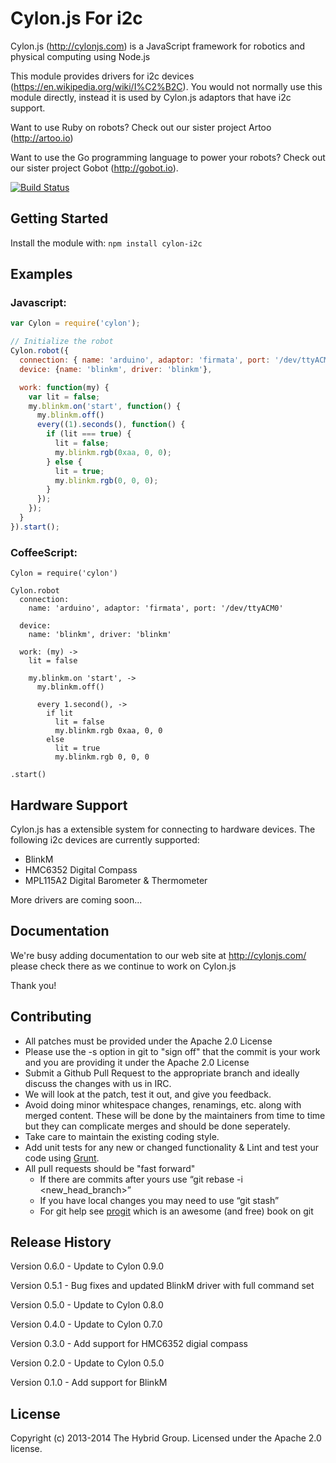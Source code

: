 # Cylon.js For i2c

Cylon.js (http://cylonjs.com) is a JavaScript framework for robotics and physical computing using Node.js

This module provides drivers for i2c devices (https://en.wikipedia.org/wiki/I%C2%B2C). You would not normally use this module directly, instead it is used by Cylon.js adaptors that have i2c support. 

Want to use Ruby on robots? Check out our sister project Artoo (http://artoo.io)

Want to use the Go programming language to power your robots? Check out our sister project Gobot (http://gobot.io).

[![Build Status](https://secure.travis-ci.org/hybridgroup/cylon-i2c.png?branch=master)](http://travis-ci.org/hybridgroup/cylon-i2c)

## Getting Started

Install the module with: `npm install cylon-i2c`

## Examples

### Javascript:
```javascript
var Cylon = require('cylon');

// Initialize the robot
Cylon.robot({
  connection: { name: 'arduino', adaptor: 'firmata', port: '/dev/ttyACM0' },
  device: {name: 'blinkm', driver: 'blinkm'},

  work: function(my) {
    var lit = false;
    my.blinkm.on('start', function() {
      my.blinkm.off()
      every((1).seconds(), function() {
        if (lit === true) {
          lit = false;
          my.blinkm.rgb(0xaa, 0, 0);
        } else {
          lit = true;
          my.blinkm.rgb(0, 0, 0);
        }
      });
    });
  }
}).start();
```

### CoffeeScript:
```
Cylon = require('cylon')

Cylon.robot
  connection:
    name: 'arduino', adaptor: 'firmata', port: '/dev/ttyACM0'

  device:
    name: 'blinkm', driver: 'blinkm'

  work: (my) ->
    lit = false

    my.blinkm.on 'start', ->
      my.blinkm.off()

      every 1.second(), ->
        if lit
          lit = false
          my.blinkm.rgb 0xaa, 0, 0
        else
          lit = true
          my.blinkm.rgb 0, 0, 0      

.start()
```

## Hardware Support
Cylon.js has a extensible system for connecting to hardware devices. The following i2c devices are currently supported:

  - BlinkM
  - HMC6352 Digital Compass
  - MPL115A2 Digital Barometer & Thermometer
  
More drivers are coming soon...

## Documentation
We're busy adding documentation to our web site at http://cylonjs.com/ please check there as we continue to work on Cylon.js

Thank you!

## Contributing
* All patches must be provided under the Apache 2.0 License
* Please use the -s option in git to "sign off" that the commit is your work and you are providing it under the Apache 2.0 License
* Submit a Github Pull Request to the appropriate branch and ideally discuss the changes with us in IRC.
* We will look at the patch, test it out, and give you feedback.
* Avoid doing minor whitespace changes, renamings, etc. along with merged content. These will be done by the maintainers from time to time but they can complicate merges and should be done seperately.
* Take care to maintain the existing coding style.
* Add unit tests for any new or changed functionality & Lint and test your code using [Grunt](http://gruntjs.com/).
* All pull requests should be "fast forward"
  * If there are commits after yours use “git rebase -i <new_head_branch>”
  * If you have local changes you may need to use “git stash”
  * For git help see [progit](http://git-scm.com/book) which is an awesome (and free) book on git

## Release History

Version 0.6.0 - Update to Cylon 0.9.0

Version 0.5.1 - Bug fixes and updated BlinkM driver with full command set

Version 0.5.0 - Update to Cylon 0.8.0

Version 0.4.0 - Update to Cylon 0.7.0

Version 0.3.0 - Add support for HMC6352 digial compass

Version 0.2.0 - Update to Cylon 0.5.0

Version 0.1.0 - Add support for BlinkM

## License
Copyright (c) 2013-2014 The Hybrid Group. Licensed under the Apache 2.0 license.
